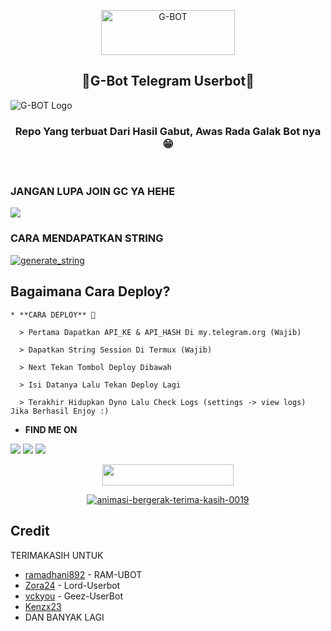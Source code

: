 <p align="center"><img src="https://images.cooltext.com/5540044.png" width="214" height="72" alt="G-BOT" /></a>



<h2 align="Center">📍G-Bot Telegram Userbot📍  </h2>

![G-BOT Logo](https://telegra.ph/file/91ce871987e4b1a1a6326.jpg)

<h3 align="center">Repo Yang terbuat Dari Hasil Gabut, Awas Rada Galak Bot nya😁</h3>
<p align="center">&nbsp;</p>


### JANGAN LUPA JOIN GC YA HEHE
<a href="https://t.me/ramubotinfo"><img src="https://img.shields.io/badge/Eufrosine-grey.svg?style=for-the-badge&logo=Telegram"></a>


### CARA MENDAPATKAN STRING 

<a href="https://https://replit.com/@galeinst/string-session#main.py"><img src="https://img.shields.io/badge/Tap-Here-orange?style=for-the-badge&logo=repl.it" alt="generate_string" /></a>

## Bagaimana Cara Deploy?

```
* **CARA DEPLOY** 🔧

  > Pertama Dapatkan API_KE & API_HASH Di my.telegram.org (Wajib)

  > Dapatkan String Session Di Termux (Wajib)

  > Next Tekan Tombol Deploy Dibawah

  > Isi Datanya Lalu Tekan Deploy Lagi

  > Terakhir Hidupkan Dyno Lalu Check Logs (settings -> view logs) Jika Berhasil Enjoy :)
```
* **FIND ME ON**

<p>
    <a href="https://t.me/gstwne" target="blank"><img src="https://img.shields.io/badge/@gstwne-30302f?style=flat&logo=telegram" /></a>
    <a href="https://instagram.com/Gstwn.77" target="blank"><img src="https://img.shields.io/badge/@gstwn.77_-30302f?style=flat&logo=instagram" /></a>
    <a href="https://Xnxx.com/teen" target="blue"><img src="https://img.shields.io/badge/Dont-Open_-30302f?style=flat&logo=Youtube" /></a>
</p>

<p align="center"><a href="https://heroku.com/deploy?template=https://github.com/galeinst/G-Bot/tree/G-Bot"> <img src="https://img.shields.io/badge/Deploy%20Ke%20Heroku-blue?style=flat&logo=heroku" width="210" height="34.45" /></a></p>

<p align="center"><a href="https://www.gambaranimasi.org/cat-terima-kasih-466.htm"><img src="https://www.gambaranimasi.org/data/media/466/animasi-bergerak-terima-kasih-0019.gif" border="0" alt="animasi-bergerak-terima-kasih-0019" /></a>

<br>
</p>

## Credit
TERIMAKASIH UNTUK

*   [ramadhani892](https://github.com/ramadhani892) - RAM-UBOT
*   [Zora24](https://github.com/Zora24) - Lord-Userbot
*   [vckyou](https://github.com/vckyou) - Geez-UserBot
*   [Kenzx23](https://github.com/kenzx23)
*   DAN BANYAK LAGI
